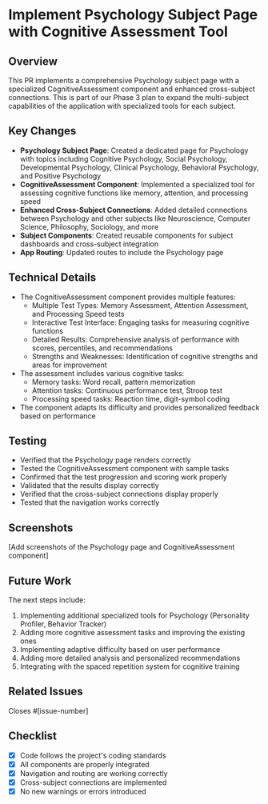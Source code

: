 # Implement Psychology Subject Page with Cognitive Assessment Tool

## Overview

This PR implements a comprehensive Psychology subject page with a specialized CognitiveAssessment component and enhanced cross-subject connections. This is part of our Phase 3 plan to expand the multi-subject capabilities of the application with specialized tools for each subject.

## Key Changes

- **Psychology Subject Page**: Created a dedicated page for Psychology with topics including Cognitive Psychology, Social Psychology, Developmental Psychology, Clinical Psychology, Behavioral Psychology, and Positive Psychology
- **CognitiveAssessment Component**: Implemented a specialized tool for assessing cognitive functions like memory, attention, and processing speed
- **Enhanced Cross-Subject Connections**: Added detailed connections between Psychology and other subjects like Neuroscience, Computer Science, Philosophy, Sociology, and more
- **Subject Components**: Created reusable components for subject dashboards and cross-subject integration
- **App Routing**: Updated routes to include the Psychology page

## Technical Details

- The CognitiveAssessment component provides multiple features:
  - Multiple Test Types: Memory Assessment, Attention Assessment, and Processing Speed tests
  - Interactive Test Interface: Engaging tasks for measuring cognitive functions
  - Detailed Results: Comprehensive analysis of performance with scores, percentiles, and recommendations
  - Strengths and Weaknesses: Identification of cognitive strengths and areas for improvement
- The assessment includes various cognitive tasks:
  - Memory tasks: Word recall, pattern memorization
  - Attention tasks: Continuous performance test, Stroop test
  - Processing speed tasks: Reaction time, digit-symbol coding
- The component adapts its difficulty and provides personalized feedback based on performance

## Testing

- Verified that the Psychology page renders correctly
- Tested the CognitiveAssessment component with sample tasks
- Confirmed that the test progression and scoring work properly
- Validated that the results display correctly
- Verified that the cross-subject connections display properly
- Tested that the navigation works correctly

## Screenshots

[Add screenshots of the Psychology page and CognitiveAssessment component]

## Future Work

The next steps include:
1. Implementing additional specialized tools for Psychology (Personality Profiler, Behavior Tracker)
2. Adding more cognitive assessment tasks and improving the existing ones
3. Implementing adaptive difficulty based on user performance
4. Adding more detailed analysis and personalized recommendations
5. Integrating with the spaced repetition system for cognitive training

## Related Issues

Closes #[issue-number]

## Checklist

- [x] Code follows the project's coding standards
- [x] All components are properly integrated
- [x] Navigation and routing are working correctly
- [x] Cross-subject connections are implemented
- [x] No new warnings or errors introduced
